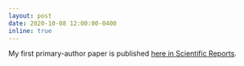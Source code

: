 ```yaml
---
layout: post
date: 2020-10-08 12:00:00-0400
inline: true
---
```


My first primary-author paper is published [here in Scientific Reports](https://www.nature.com/articles/s41598-020-73987-0).
